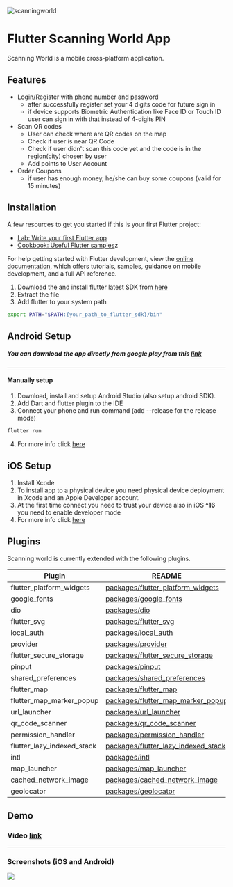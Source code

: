 ![scanningworld](https://i.imgur.com/WuBu4TY.png)

# Flutter Scanning World App

Scanning World is a mobile cross-platform application.

## Features

- Login/Register with phone number and password
    - after successfully register set your 4 digits code for future sign in
    - if device supports Biometric Authentication like Face ID or Touch ID user can sign in with
      that instead of 4-digits PIN
- Scan QR codes
    - User can check where are QR codes on the map
    - Check if user is near QR Code
    - Check if user didn't scan this code yet and the code is in the region(city) chosen by user
    - Add points to User Account
- Order Coupons
    - if user has enough money, he/she can buy some coupons (valid for 15 minutes)

## Installation

A few resources to get you started if this is your first Flutter project:

- [Lab: Write your first Flutter app](https://docs.flutter.dev/get-started/codelab)
- [Cookbook: Useful Flutter samples](https://docs.flutter.dev/cookbook)z

For help getting started with Flutter development, view the
[online documentation](https://docs.flutter.dev/), which offers tutorials, samples, guidance on
mobile development, and a full API reference.

1. Download the and install flutter latest SDK
   from [here](https://docs.flutter.dev/get-started/install)
2. Extract the file
3. Add flutter to your system path

```sh
export PATH="$PATH:{your_path_to_flutter_sdk}/bin"
```

## Android Setup

##### You can download the app directly from google play from this [link]()

---

#### Manually setup

1. Download, install and setup Android Studio (also setup android SDK).
2. Add Dart and flutter plugin to the IDE
3. Connect your phone and run command (add --release for the release mode)

```sh
flutter run
```

4. For more info click [here](https://docs.flutter.dev/get-started/install/macos#android-setup)

## iOS Setup

1. Install Xcode
2. To install app to a physical device you need physical device deployment in Xcode and an Apple
   Developer account.
3. At the first time connect you need to trust your device also in iOS **^16**  you need to enable
   developer mode
4. For more info
   click [here](https://docs.flutter.dev/get-started/install/macos#deploy-to-ios-devices)

## Plugins

Scanning world is currently extended with the following plugins.

| Plugin | README |
| ------ | ------ |
| flutter_platform_widgets | [packages/flutter_platform_widgets](https://pub.dev/packages/flutter_platform_widgets) |
| google_fonts | [packages/google_fonts](https://pub.dev/packages/google_fonts) |
| dio | [packages/dio](https://pub.dev/packages/dio) |
| flutter_svg | [packages/flutter_svg](https://pub.dev/packages/flutter_svg) |
| local_auth | [packages/local_auth](https://pub.dev/packages/local_auth)|
| provider | [packages/provider](https://pub.dev/packages/provider) |
| flutter_secure_storage | [packages/flutter_secure_storage](https://pub.dev/packages/flutter_secure_storage) |
| pinput | [packages/pinput](https://pub.dev/packages/pinput) |
| shared_preferences | [packages/shared_preferences](https://pub.dev/packages/shared_preferences) |
| flutter_map | [packages/flutter_map](https://pub.dev/packages/flutter_map) |
| flutter_map_marker_popup | [packages/flutter_map_marker_popup](https://pub.dev/packages/flutter_map_marker_popup) |
| url_launcher | [packages/url_launcher](https://pub.dev/packages/url_launcher) |
| qr_code_scanner | [packages/qr_code_scanner](https://pub.dev/packages/qr_code_scanner) |
| permission_handler | [packages/permission_handler](https://pub.dev/packages/permission_handler) |
| flutter_lazy_indexed_stack | [packages/flutter_lazy_indexed_stack](https://pub.dev/packages/flutter_lazy_indexed_stack) |
| intl | [packages/intl](https://pub.dev/packages/intl) |
| map_launcher | [packages/map_launcher](https://pub.dev/packages/map_launcher) |
| cached_network_image | [packages/cached_network_image](https://pub.dev/packages/cached_network_image) |
| geolocator | [packages/geolocator](https://pub.dev/packages/geolocator) |

## Demo

### Video [link](https://www.youtube.com/watch?v=Rcy4aq__1ag)
---

### Screenshots (iOS and Android)
![](https://res.cloudinary.com/dybborlve/image/upload/h_500/Simulator_Screen_Shot_-_iPhone_14_Pro_Max_-_2022-10-23_at_20.00_tlwbdz.png)



